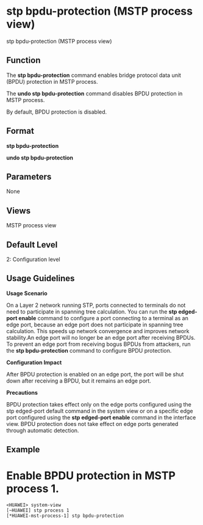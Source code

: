 stp bpdu-protection (MSTP process view)
=======================================

stp bpdu-protection (MSTP process view)

Function
--------



The **stp bpdu-protection** command enables bridge protocol data unit (BPDU) protection in MSTP process.

The **undo stp bpdu-protection** command disables BPDU protection in MSTP process.



By default, BPDU protection is disabled.


Format
------

**stp bpdu-protection**

**undo stp bpdu-protection**


Parameters
----------

None

Views
-----

MSTP process view


Default Level
-------------

2: Configuration level


Usage Guidelines
----------------

**Usage Scenario**



On a Layer 2 network running STP, ports connected to terminals do not need to participate in spanning tree calculation. You can run the **stp edged-port enable** command to configure a port connecting to a terminal as an edge port, because an edge port does not participate in spanning tree calculation. This speeds up network convergence and improves network stability.An edge port will no longer be an edge port after receiving BPDUs. To prevent an edge port from receiving bogus BPDUs from attackers, run the **stp bpdu-protection** command to configure BPDU protection.



**Configuration Impact**



After BPDU protection is enabled on an edge port, the port will be shut down after receiving a BPDU, but it remains an edge port.



**Precautions**



BPDU protection takes effect only on the edge ports configured using the stp edged-port default command in the system view or on a specific edge port configured using the **stp edged-port enable** command in the interface view. BPDU protection does not take effect on edge ports generated through automatic detection.




Example
-------

# Enable BPDU protection in MSTP process 1.
```
<HUAWEI> system-view
[~HUAWEI] stp process 1
[*HUAWEI-mst-process-1] stp bpdu-protection

```